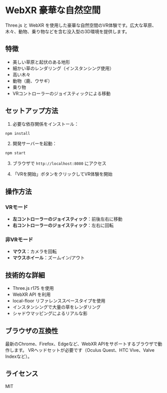 # WebXR 豪華な自然空間

Three.js と WebXR を使用した豪華な自然空間のVR体験です。広大な草原、木々、動物、乗り物などを含む没入型の3D環境を提供します。

## 特徴

- 美しい草原と起伏のある地形
- 細かい草のレンダリング（インスタンシング使用）
- 高い木々
- 動物（鹿、ウサギ）
- 乗り物
- VRコントローラーのジョイスティックによる移動

## セットアップ方法

1. 必要な依存関係をインストール：

```bash
npm install
```

2. 開発サーバーを起動：

```bash
npm start
```

3. ブラウザで `http://localhost:8080` にアクセス

4. 「VRを開始」ボタンをクリックしてVR体験を開始

## 操作方法

### VRモード
- **左コントローラーのジョイスティック**：前後左右に移動
- **右コントローラーのジョイスティック**：左右に回転

### 非VRモード
- **マウス**：カメラを回転
- **マウスホイール**：ズームイン/アウト

## 技術的な詳細

- Three.js r175 を使用
- WebXR API を利用
- local-floor リファレンススペースタイプを使用
- インスタンシングで大量の草をレンダリング
- シャドウマッピングによるリアルな影

## ブラウザの互換性

最新のChrome、Firefox、Edgeなど、WebXR APIをサポートするブラウザで動作します。
VRヘッドセットが必要です（Oculus Quest、HTC Vive、Valve Indexなど）。

## ライセンス

MIT 